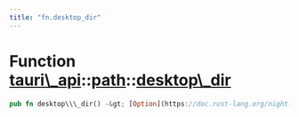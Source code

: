 ```yaml
---
title: "fn.desktop_dir"
---
```


Function [tauri\\\_api](/docs/api/rust/tauri\_api/../index.html)::[path](/docs/api/rust/tauri\_api/index.html)::[desktop\\\_dir](/docs/api/rust/tauri\_api/)
============================================================================================================================================================

```rust
pub fn desktop\\\_dir() -&gt; [Option](https://doc.rust-lang.org/nightly/core/option/enum.Option.html "enum core::option::Option")&lt;[PathBuf](https://doc.rust-lang.org/nightly/std/path/struct.PathBuf.html "struct std::path::PathBuf")\&gt;
```
      